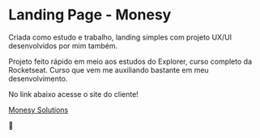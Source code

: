 # Landing Page - Monesy

Criada como estudo e trabalho, landing simples com projeto UX/UI desenvolvidos por mim também.

Projeto feito rápido em meio aos estudos do Explorer, curso completo da Rocketseat.
Curso que vem me auxiliando bastante em meu desenvolvimento.

No link abaixo acesse o site do cliente!

<a href="https://monesy.solutions"> Monesy Solutions </a>

🚀

